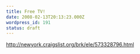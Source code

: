 ```yaml
---
title: Free TV!
date: 2008-02-13T20:13:23.000Z
wordpress_id: 191
status: draft
---
```


<http://newyork.craigslist.org/brk/ele/573328796.html>
